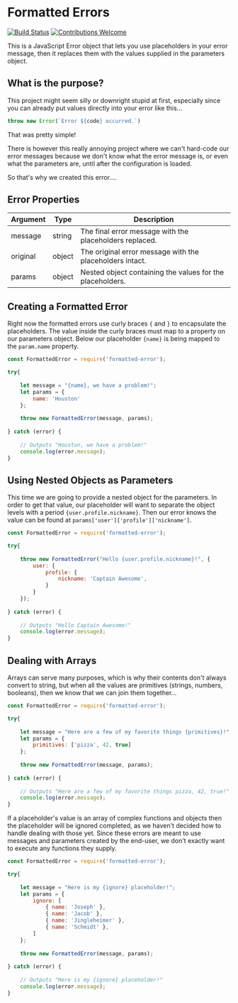 # Formatted Errors

[![Build Status](https://travis-ci.com/c-butcher/data-errors.svg?branch=master)](https://travis-ci.com/c-butcher/data-validators)
[![Contributions Welcome](https://img.shields.io/badge/contributions-welcome-brightgreen.svg?style=flat)](https://travis-ci.com/c-butcher/data-validators)

This is a JavaScript Error object that lets you use placeholders in your error message, then
it replaces them with the values supplied in the parameters object.

## What is the purpose?
This project might seem silly or downright stupid at first, especially since you can already put values
directly into your error like this...

```javascript
throw new Error(`Error ${code} occurred.`)
```

That was pretty simple!

There is however this really annoying project where we can't hard-code our error messages because we don't
know what the error message is, or even what the parameters are, until after the configuration is loaded.

So that's why we created this error....

## Error Properties
| Argument | Type   | Description                                                       |
|----------|--------|-------------------------------------------------------------------|
| message  | string | The final error message with the placeholders replaced.           |
| original | object | The original error message with the placeholders intact.          |
| params   | object | Nested object containing the values for the placeholders.         |

## Creating a Formatted Error
Right now the formatted errors use curly braces `{` and `}` to encapsulate the placeholders.
The value inside the curly braces must map to a property on our parameters object. Below our
placeholder `{name}` is being mapped to the `param.name` property.

```javascript
const FormattedError = require('formatted-error');

try{
    
    let message = "{name}, we have a problem!";
    let params = {
        name: 'Houston'
    };
    
    throw new FormattedError(message, params);
    
} catch (error) {
    
    // Outputs "Houston, we have a problem!"
    console.log(error.message); 
}
```

## Using Nested Objects as Parameters
This time we are going to provide a nested object for the parameters. In order to get that value,
our placeholder will want to separate the object levels with a period `{user.profile.nickname}`.
Then our error knows the value can be found at `params['user']['profile']['nickname']`.

```javascript
const FormattedError = require('formatted-error');

try{
    
    throw new FormattedError("Hello {user.profile.nickname}!", {
        user: {
            profile: {
                nickname: 'Captain Awesome',
            }
        }
    });
    
} catch (error) {
    
    // Outputs "Hello Captain Awesome!"
    console.log(error.message); 
}
```

## Dealing with Arrays
Arrays can serve many purposes, which is why their contents don't always convert to string, but
when all the values are primitives (strings, numbers, booleans), then we know that we can join
them together...

```javascript
const FormattedError = require('formatted-error');

try{
    
    let message = "Here are a few of my favorite things {primitives}!";
    let params = {
        primitives: ['pizza', 42, true]
    };
    
    throw new FormattedError(message, params);
    
} catch (error) {
    
    // Outputs "Here are a few of my favorite things pizza, 42, true!"
    console.log(error.message); 
}
```

If a placeholder's value is an array of complex functions and objects then the placeholder will be ignored completed,
as we haven't decided how to handle dealing with those yet. Since these errors are meant to use messages and parameters
created by the end-user, we don't exactly want to execute any functions they supply.

```javascript
const FormattedError = require('formatted-error');

try{
    
    let message = "Here is my {ignore} placeholder!";
    let params = {
        ignore: [
            { name: 'Joseph' },
            { name: 'Jacob' },
            { name: 'Jingleheimer' },
            { name: 'Schmidt' },
        ]
    };
    
    throw new FormattedError(message, params);
    
} catch (error) {
    
    // Outputs "Here is my {ignore} placeholder!"
    console.log(error.message); 
}
```

